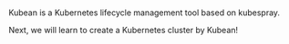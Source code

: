 <br>

Kubean is a Kubernetes lifecycle management tool based on kubespray.

Next, we will learn to create a Kubernetes cluster by Kubean!

